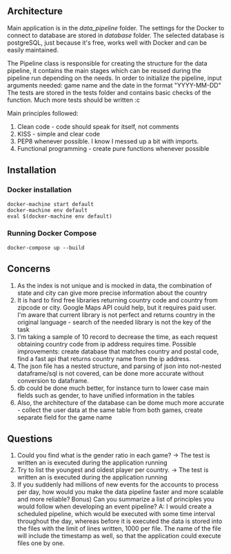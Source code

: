 ## Architecture
Main application is in the _data_pipeline_ folder.
The settings for the Docker to connect to database are stored in _database_ folder.
The selected database is postgreSQL, just because it's free, works well with Docker and can be easily maintained.

The Pipeline class is responsible for creating the structure for the data pipeline, it contains the main stages which can be reused during the pipeline run depending on the needs. 
In order to initialize the pipeline, input arguments needed: game name and the date in the format "YYYY-MM-DD"
The tests are stored in the tests folder and contains basic checks of the function. Much more tests should be written :c 

Main principles followed: 
1. Clean code - code should speak for itself, not comments
2. KISS - simple and clear code
3. PEP8 whenever possible. I know I messed up a bit with imports.
4. Functional programming - create pure functions whenever possible

## Installation

### Docker installation
    docker-machine start default
    docker-machine env default
    eval $(docker-machine env default)


### Running Docker Compose
    docker-compose up --build

## Concerns
1. As the index is not unique and is mocked in data, the combination of state and city can give more precise information about the country
2. It is hard to find free libraries returning country code and country from zipcode or city. Google Maps API could help, but it requires paid user. I'm aware that current library is not perfect and returns country in the original language - search of the needed library is not the key of the task
3. I'm taking a sample of 10 record to decrease the time, as each request obtaining country code from ip address requires time. Possible improvements: create database that matches country and postal code, find a fast api that returns country name from the ip address.
4. The json file has a nested structure, and parsing of json into not-nested dataframe/sql is not covered, can be done more accurate without conversion to dataframe.
5. db could be done much better, for instance turn to lower case main fields such as gender, to have unified information in the tables
6. Also, the architecture of the database can be dome much more accurate - collect the user data at the same table from both games, create separate field for the game name

## Questions
1. Could you find what is the gender ratio in each game? -> The test is written an is executed during the application running
2. Try to list the youngest and oldest player per country. -> The test is written an is executed during the application running
3. If you suddenly had millions of new events for the accounts to process per day, how would
you make the data pipeline faster and more scalable and more reliable? 
Bonus) Can you summarize a list of principles you would follow when developing an event pipeline?
   A: I would create a scheduled pipeline, which would be executed with some time interval throughout the day, whereas before it is executed the data is stored into the files 
   with the limit of lines written, 1000 per file. The name of the file will include the timestamp as well, so that the application could execute files one by one.